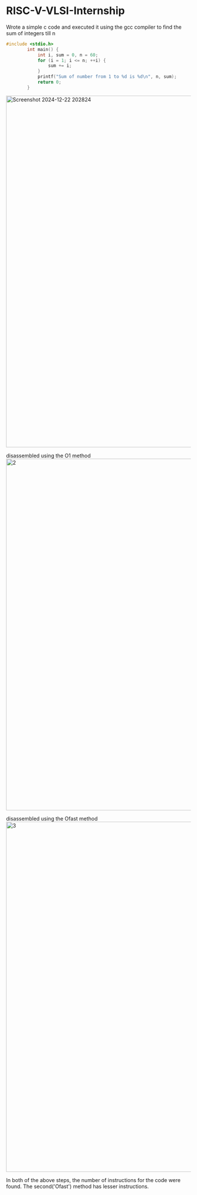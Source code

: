 # RISC-V-VLSI-Internship
Wrote a simple c code and executed it using the gcc compiler to find the sum of integers till n
```c
#include <stdio.h>
        int main() {
            int i, sum = 0, n = 60;
            for (i = 1; i <= n; ++i) {
                sum += i;
            }
            printf("Sum of number from 1 to %d is %d\n", n, sum);
            return 0;
        }
```
        
<img width="960" alt="Screenshot 2024-12-22 202824" src="https://github.com/user-attachments/assets/55b37e90-9667-4d60-b122-dd7f7f9b53aa" />

disassembled using the O1 method
<img width="960" alt="2" src="https://github.com/user-attachments/assets/cfab1604-09aa-4630-be86-b04450bc98dc" />

disassembled using the Ofast method
<img width="956" alt="3" src="https://github.com/user-attachments/assets/0e8dd756-2828-4994-afaa-eec0cb063ea1" />


In both of the above steps, the number of instructions for the code were found.
The second('Ofast') method has lesser instructions.
